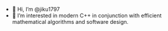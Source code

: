 - 👋 Hi, I’m @jiku1797
- 👀 I’m interested in modern C++ in conjunction with efficient mathematical algorithms and software design.

<!---
jiku1797/jiku1797 is a ✨ special ✨ repository because its `README.md` (this file) appears on your GitHub profile.
You can click the Preview link to take a look at your changes.
--->
